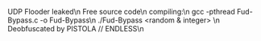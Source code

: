 UDP Flooder leaked\n
Free source code\n
compiling:\n
gcc -pthread Fud-Bypass.c -o Fud-Bypass\n
./Fud-Bypass <ip> <port> <threads> <pps> <random & integer> <time>\n
Deobfuscated by PISTOLA // ENDLESS\n

